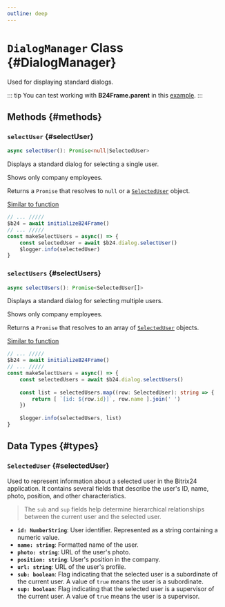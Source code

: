 ```yaml
---
outline: deep
---
```

# `DialogManager` Class {#DialogManager}

Used for displaying standard dialogs.

::: tip
You can test working with **B24Frame.parent** in this [example](https://github.com/bitrix24/b24sdk-examples/blob/main/js/03-nuxt-frame/pages/index.client.vue).
:::

## Methods {#methods}

### `selectUser` {#selectUser}
```ts
async selectUser(): Promise<null|SelectedUser>
```

Displays a standard dialog for selecting a single user.

Shows only company employees.

Returns a `Promise` that resolves to `null` or a [`SelectedUser`](#selectedUser) object.

[Similar to function](https://apidocs.bitrix24.com/api-reference/bx24-js-sdk/system-dialogues/bx24-select-user.html)

```ts
// ... /////
$b24 = await initializeB24Frame()
// ... /////
const makeSelectUsers = async() => {
	const selectedUser = await $b24.dialog.selectUser()
	$logger.info(selectedUser)
}
```

### `selectUsers` {#selectUsers}
```ts
async selectUsers(): Promise<SelectedUser[]>
```

Displays a standard dialog for selecting multiple users.

Shows only company employees.

Returns a `Promise` that resolves to an array of [`SelectedUser`](#selectedUser) objects.

[Similar to function](https://apidocs.bitrix24.com/api-reference/bx24-js-sdk/system-dialogues/bx24-select-user.html)

```ts
// ... /////
$b24 = await initializeB24Frame()
// ... /////
const makeSelectUsers = async() => {
	const selectedUsers = await $b24.dialog.selectUsers()
	
	const list = selectedUsers.map((row: SelectedUser): string => {
		return [ `[id: ${row.id}]`, row.name ].join(' ')
	})
	
	$logger.info(selectedUsers, list)
}
```

## Data Types {#types}
### `SelectedUser` {#selectedUser}

Used to represent information about a selected user in the Bitrix24 application. It contains several fields that describe the user's ID, name, photo, position, and other characteristics.

> The `sub` and `sup` fields help determine hierarchical relationships between the current user and the selected user.

- **`id: NumberString`**: User identifier. Represented as a string containing a numeric value.
- **`name: string`**: Formatted name of the user.
- **`photo: string`**: URL of the user's photo.
- **`position: string`**: User's position in the company.
- **`url: string`**: URL of the user's profile.
- **`sub: boolean`**: Flag indicating that the selected user is a subordinate of the current user. A value of `true` means the user is a subordinate.
- **`sup: boolean`**: Flag indicating that the selected user is a supervisor of the current user. A value of `true` means the user is a supervisor.